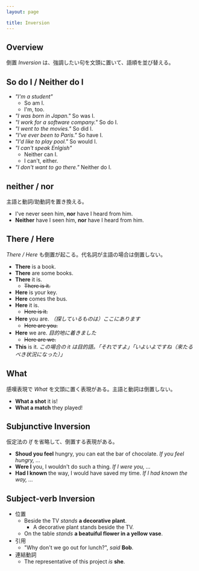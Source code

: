 ```yaml
---
layout: page

title: Inversion
---
```


## Overview

倒置 _Inversion_ は、強調したい句を文頭に置いて、語順を並び替える。

## So do I / Neither do I

* _"I'm a student"_
  * So am I.
  * I'm, too.
* _"I was born in Japan."_ So was I.
* _"I work for a software company."_ So do I.
* _"I went to the movies."_ So did I.
* _"I've ever been to Paris."_ So have I.
* _"I'd like to play pool."_ So would I.
* _"I can't speak Enlgish"_
  * Neither can I.
  * I can't, either.
* _"I don't want to go there."_ Neither do I.

## neither / nor

主語と動詞/助動詞を置き換える。

* I've never seen him, __nor__ have I heard from him.
* __Neither__ have I seen him, __nor__ have I heard from him.

## There / Here

_There / Here_ も倒置が起こる。代名詞が主語の場合は倒置しない。

* __There__ is a book.
* __There__ are some books.
* __There__ it is.
  * <del>There is it.</del>
* __Here__ is your key.
* __Here__ comes the bus.
* __Here__ it is.
  * <del>Here is it.</del>
* __Here__ you are. _（探しているものは）ここにあります_
  * <del>Here are you.</del>
* __Here__ we are. _目的地に着きました_
  * <del>Here are we.</del>
* __This__ is it. _この場合の it は目的語。「それですよ」「いよいよですね（来たるべき状況になった）」_

## What

感嘆表現で _What_ を文頭に置く表現がある。主語と動詞は倒置しない。

* __What a shot__ it is!
* __What a match__ they played!

## Subjunctive Inversion

仮定法の _If_ を省略して、倒置する表現がある。

* __Shoud you feel__ hungry, you can eat the bar of chocolate. _If you feel hungry, ..._
* __Were I__ you, I wouldn't do such a thing.  _If I were you, ..._
* __Had I known__ the way, I would have saved my time. _If I had known the way, ..._

## Subject-verb Inversion

* 位置
  * Beside the TV _stands_ __a decorative plant__.
    * A decorative plant stands beside the TV.
  * On the table _stands_ __a beatuiful flower in a yellow vase__.
* 引用
  * "Why don't we go out for lunch?", _said_ __Bob__.
* 連結動詞
  * The representative of this project _is_ __she__.

